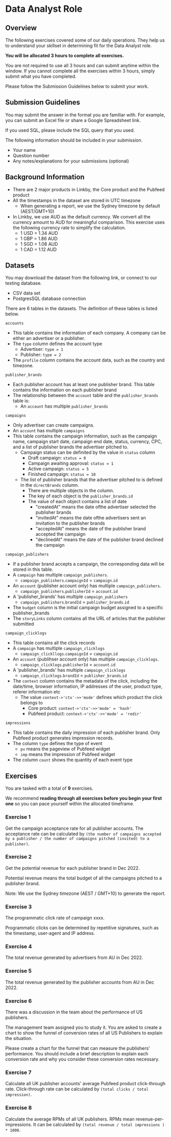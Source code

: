 # Data Analyst Role

## Overview
The following exercises covered some of our daily operations. They help us to understand your skillset in determining fit for the Data Analyst role.

**You will be allocated 3 hours to complete all exercises.**

You are not required to use all 3 hours and can submit anytime within the window. If you cannot complete all the exercises within 3 hours, simply submit what you have completed.

Please follow the Submission Guidelines below to submit your work.

## Submission Guidelines

You may submit the answer in the format you are familiar with. For example, you can submit an Excel file or share a Google Spreadsheet link.

If you used SQL, please include the SQL query that you used.

The following information should be included in your submission.

- Your name
- Question number
- Any notes/explanations for your submissions (optional)



## Background Information

- There are 2 major products in Linkby, the Core product and the Pubfeed product
- All the timestamps in the dataset are stored in UTC timezone
  - When generating a report, we use the Sydney timezone by default (AEST/GMT+10)
- In Linkby, we use AUD as the default currency. We convert all the currency amount to AUD for meaningful comparison. This exercise uses the following currency rate to simplify the calculation.
  - 1 USD = 1.34 AUD
  - 1 GBP = 1.86 AUD
  - 1 SGD = 1.08 AUD
  - 1 CAD = 1.12 AUD

## Datasets

You may download the dataset from the following link, or connect to our testing database.

- CSV data set
- PostgresSQL database connection

There are 6 tables in the datasets. The definition of these tables is listed below.

`accounts`

- This table contains the information of each company. A company can be either an advertiser or a publisher.
- The `type` column defines the account type
  - Advertiser: `type = 1`
  - Publisher: `type = 2`
- The `profile` column contains the account data, such as the country and timezone.

`publisher_brands`

- Each publisher account has at least one publisher brand. This table contains the information on each publisher brand
- The relationship between the `account` table and the `publisher_brands` table is:
  - An `account` has multiple `publisher_brands`

`campaigns`

- Only advertiser can create campaigns.
- An `account` has multiple `campaigns`
- This table contains the campaign information, such as the campaign name, campaign start date, campaign end date, status, currency, CPC, and a list of publisher brands the advertiser pitched to.
  - Campaign status can be definited by the value in `status` column
    - Draft campaign: `status = 0`
    - Campaign awaiting approval: `status = 1`
    - Active campaign: `status = 5`
    - Finished campaign: `status = 10`
  - The list of publisher brands that the advertiser pitched to is defined in the `directBrands` column.
    - There are multiple objects in the column.
    - The key of each object is the `publisher_brands`.`id`
    - The value of each object contains a list of date
      - "createdAt" means the date ofthe advertiser selected the publisher brands
      - "invitedAt" means the date ofthe advertisers sent an invitation to the publisher brands
      - "acceptedAt" means the date of the publisher brand accepted the campaign
      - "declinedAt" means the date of the publisher brand declined the campaign

`campaign_publishers`

- If a publisher brand accepts a campaign, the corresponding data will be stored in this table.
- A `campaign` has multiple `campaign_publishers`.
  - `campaign_publishers`.`campaignId` = `campaign`.`id`
- An `account` (publisher account only) has multiple `campaign_publishers`.
  - `campaign_publishers`.`publisherId` = `account`.`id`
- A 'publisher_brands' has multiple `campaign_publishers`
  - `campaign_publishers`.`brandId` = `publisher_brands`.`id`
- The `budget` column is the initial campaign budget assigned to a specific publisher_brands
- The `storyLinks` column contains all the URL of articles that the publisher submitted

`campaign_clicklogs`

- This table contains all the click records
- A `campaign` has multiple `campaign_clicklogs`
  - `campaign_clickllogs`.`campaignId` = `campaign`.`id`
- An `account` (publihser account only) has multiple `campaign_clicklogs`.
  - `campaign_clicklogs`.`publisherId` = `account`.`id`
- A 'publisher_brands' has multiple `campaign_clicklogs`
  - `campaign_clicklogs`.`brandId` = `publisher_brands`.`id`
- The `context` column contains the metadata of the click, including the date/time, browser information, IP addresses of the user, product type, referer information etc
  - The value `context->'ctx'->>'mode'` defines which product the click belongs to
    - Core product: `context->'ctx'->>'mode' = 'hash'`
    - Pubfeed product: `context->'ctx'->>'mode' = 'redir'`

`impressions`

- This table contains the daily impression of each publisher brand. Only Pubfeed product generates impression records.
- The column `type` defines the type of event
  - `pv` means the pageview of Pubfeed widget
  - `imp` means the impression of Pubfeed widget
- The column `count` shows the quantity of each event type


## Exercises

You are tasked with a total of **9** exercises.

We recommend **reading through all exercises before you begin your first one** so you can pace yourself within the allocated timeframe.


### Exercise 1

Get the campaign acceptance rate for all publisher accounts. The acceptance rate can be calculated by `(the number of campaigns accepted by a publisher / the number of campaigns pitched (invited) to a publisher)`.


### Exercise 2

Get the potential revenue for each publisher brand in Dec 2022.

Potential revenue means the total budget of all the campaigns pitched to a publisher brand.

Note: We use the Sydney timezone (AEST / GMT+10) to generate the report.


### Exercise 3

The programmatic click rate of campaign xxxx.

Programmatic clicks can be determined by repetitive signatures, such as the timestamp, user-agent and IP address.

### Exercise 4

The total revenue generated by advertisers from AU in Dec 2022.


### Exercise 5

The total revenue generated by the publisher accounts from AU in Dec 2022.


### Exercise 6

There was a discussion in the team about the performance of US publishers.

The management team assigned you to study it. You are asked to create a chart to show the funnel of conversion rates of all US Publishers to explain the situation.

Please create a chart for the funnel that can measure the publishers’ performance. You should include a brief description to explain each conversion rate and why you consider these conversion rates necessary.


### Exercise 7

Calculate all UK publisher accounts' average Pubfeed product click-through rate. Click-through rate can be calculated by `(total clicks / total impression)`.

### Exercise 8

Calculate the average RPMs of all UK publishers. RPMs mean revenue-per-impressions. It can be calculated by `(total revenue / total impressions ) * 1000`.


